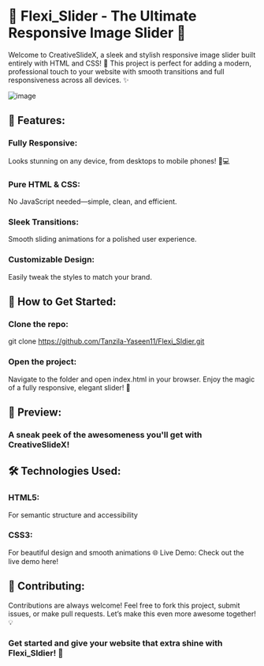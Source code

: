 # 🎨  Flexi_Slider - The Ultimate Responsive Image Slider 🌟

Welcome to CreativeSlideX, a sleek and stylish responsive image slider built entirely with HTML and CSS! 🚀 This project is perfect for adding a modern, professional touch to your website with smooth transitions and full responsiveness across all devices. ✨

![image](https://github.com/user-attachments/assets/40323f1c-90f1-4718-9393-f00b09038d37)

## 🚀 Features:
### Fully Responsive:
 Looks stunning on any device, from desktops to mobile phones! 📱💻
### Pure HTML & CSS: 
No JavaScript needed—simple, clean, and efficient.
### Sleek Transitions: 
Smooth sliding animations for a polished user experience.
### Customizable Design: 
Easily tweak the styles to match your brand.

## 🌟 How to Get Started:
### Clone the repo:
git clone https://github.com/Tanzila-Yaseen11/Flexi_Sldier.git
### Open the project:
Navigate to the folder and open index.html in your browser.
Enjoy the magic of a fully responsive, elegant slider! 🎉

## 👀 Preview:
### A sneak peek of the awesomeness you'll get with CreativeSlideX!

## 🛠️ Technologies Used:
### HTML5: 
For semantic structure and accessibility
### CSS3: 
For beautiful design and smooth animations
🌐 Live Demo:
Check out the live demo here!

## 🤝 Contributing:
Contributions are always welcome! Feel free to fork this project, submit issues, or make pull requests. Let’s make this even more awesome together! 💡


### Get started and give your website that extra shine with Flexi_Sldier! 🌟



